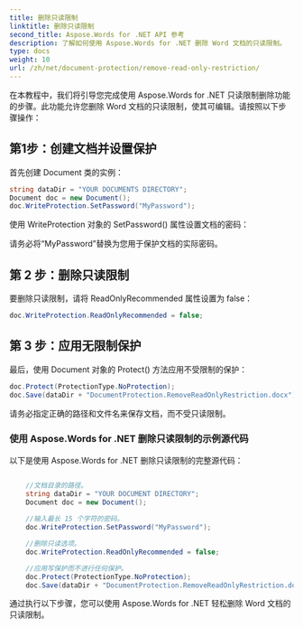 ```yaml
---
title: 删除只读限制
linktitle: 删除只读限制
second_title: Aspose.Words for .NET API 参考
description: 了解如何使用 Aspose.Words for .NET 删除 Word 文档的只读限制。
type: docs
weight: 10
url: /zh/net/document-protection/remove-read-only-restriction/
---
```

在本教程中，我们将引导您完成使用 Aspose.Words for .NET 只读限制删除功能的步骤。此功能允许您删除 Word 文档的只读限制，使其可编辑。请按照以下步骤操作：

## 第1步：创建文档并设置保护

首先创建 Document 类的实例：

```csharp
string dataDir = "YOUR DOCUMENTS DIRECTORY";
Document doc = new Document();
doc.WriteProtection.SetPassword("MyPassword");
```

使用 WriteProtection 对象的 SetPassword() 属性设置文档的密码：

请务必将“MyPassword”替换为您用于保护文档的实际密码。

## 第 2 步：删除只读限制

要删除只读限制，请将 ReadOnlyRecommended 属性设置为 false：

```csharp
doc.WriteProtection.ReadOnlyRecommended = false;
```

## 第 3 步：应用无限制保护

最后，使用 Document 对象的 Protect() 方法应用不受限制的保护：

```csharp
doc.Protect(ProtectionType.NoProtection);
doc.Save(dataDir + "DocumentProtection.RemoveReadOnlyRestriction.docx");
```

请务必指定正确的路径和文件名来保存文档，而不受只读限制。

### 使用 Aspose.Words for .NET 删除只读限制的示例源代码

以下是使用 Aspose.Words for .NET 删除只读限制的完整源代码：

```csharp

	//文档目录的路径。
	string dataDir = "YOUR DOCUMENT DIRECTORY";
	Document doc = new Document();
	
	//输入最长 15 个字符的密码。
	doc.WriteProtection.SetPassword("MyPassword");

	//删除只读选项。
	doc.WriteProtection.ReadOnlyRecommended = false;

	//应用写保护而不进行任何保护。
	doc.Protect(ProtectionType.NoProtection);
	doc.Save(dataDir + "DocumentProtection.RemoveReadOnlyRestriction.docx");

```

通过执行以下步骤，您可以使用 Aspose.Words for .NET 轻松删除 Word 文档的只读限制。

